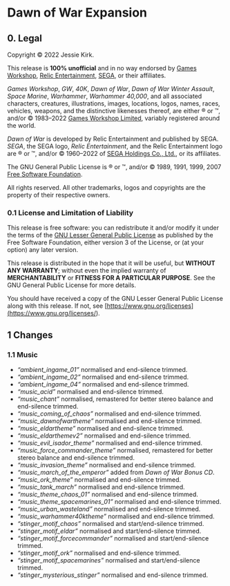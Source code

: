 # Dawn of War Expansion

## 0. Legal
Copyright © 2022 Jessie Kirk.

This release is __100% unofficial__ and in no way endorsed by [Games Workshop](<https://www.games-workshop.com/>), [Relic Entertainment](<https://www.relic.com/>), [SEGA](<https://www.sega.com/>), or their affiliates.

_Games Workshop_, _GW_, _40K_, _Dawn of War_, _Dawn of War Winter Assault_, _Space Marine_, _Warhammer_, _Warhammer 40,000_, and all associated characters, creatures, illustrations, images, locations, logos, names, races, vehicles, weapons, and the distinctive likenesses thereof, are either ® or ™, and/or © 1983–2022 [Games Workshop Limited](<https://www.games-workshop.com/>), variably registered around the world.

_Dawn of War_ is developed by Relic Entertainment and published by SEGA. _SEGA_, the SEGA logo, _Relic Entertainment_, and the Relic Entertainment logo are ® or ™, and/or © 1960–2022 of [SEGA Holdings Co., Ltd.](<https://www.sega.com/>), or its affiliates.

The GNU General Public License is ® or ™, and/or © 1989, 1991, 1999, 2007 [Free Software Foundation](<https://www.fsf.org/>).

All rights reserved. All other trademarks, logos and copyrights are the property of their respective owners.

### 0.1 License and Limitation of Liability

This release is free software: you can redistribute it and/or modify it under the terms of the [GNU Lesser General Public License](<https://www.gnu.org/licenses/lgpl-3.0>) as published by the Free Software Foundation, either version 3 of the License, or (at your option) any later version.

This release is distributed in the hope that it will be useful, but __WITHOUT ANY WARRANTY__; without even the implied warranty of __MERCHANTABILITY__ or __FITNESS FOR A PARTICULAR PURPOSE__. See the GNU General Public License for more details.

You should have received a copy of the GNU Lesser General Public License along with this release. If not, see [https://www.gnu.org/licenses](<https://www.gnu.org/licenses/>).

## 1 Changes

### 1.1 Music

* _“ambient_ingame_01”_ normalised and end-silence trimmed.
* _“ambient_ingame_02”_ normalised and end-silence trimmed.
* _“ambient_ingame_04”_ normalised and end-silence trimmed.
* _“music_acid”_ normalised and end-silence trimmed.
* _“music_chant”_ normalised, remastered for better stereo balance and end-silence trimmed.
* _“music_coming_of_chaos”_ normalised and end-silence trimmed.
* _“music_dawnofwartheme”_ normalised and end-silence trimmed.
* _“music_eldartheme”_ normalised and end-silence trimmed.
* _“music_eldarthemev2”_ normalised and end-silence trimmed.
* _“music_evil_isador_theme”_ normalised and end-silence trimmed.
* _“music_force_commander_theme”_ normalised, remastered for better stereo balance and end-silence trimmed.
* _“music_invasion_theme”_ normalised and end-silence trimmed.
* _“music_march_of_the_emperor”_ added from _Dawn of War Bonus CD_.
* _“music_ork_theme”_ normalised and end-silence trimmed.
* _“music_tank_march”_ normalised and end-silence trimmed.
* _“music_theme_chaos_01”_ normalised and end-silence trimmed.
* _“music_theme_spacemarines_01”_ normalised and end-silence trimmed.
* _“music_urban_wasteland”_ normalised and end-silence trimmed.
* _“music_warhammer40ktheme”_ normalised and end-silence trimmed.
* _“stinger_motif_chaos”_ normalised and start/end-silence trimmed.
* _“stinger_motif_eldar”_ normalised and start/end-silence trimmed.
* _“stinger_motif_forcecommander”_ normalised and start/end-silence trimmed.
* _“stinger_motif_ork”_ normalised and end-silence trimmed.
* _“stinger_motif_spacemarines”_ normalised and start/end-silence trimmed.
* _“stinger_mysterious_stinger”_ normalised and end-silence trimmed.
